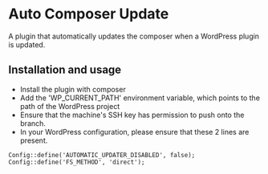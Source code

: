 # Auto Composer Update

A plugin that automatically updates the composer when a WordPress plugin is updated.

## Installation and usage

- Install the plugin with composer
- Add the 'WP_CURRENT_PATH' environment variable, which points to the path of the WordPress project
- Ensure that the machine's SSH key has permission to push onto the branch.
- In your WordPress configuration, please ensure that these 2 lines are present.

`Config::define('AUTOMATIC_UPDATER_DISABLED', false);`
`Config::define('FS_METHOD', 'direct');`